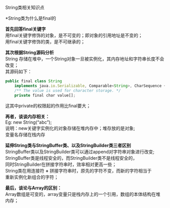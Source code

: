 String类相关知识点

*String类为什么是final的

**首先回答final关键字**  
用final关键字修饰的对象，是不可变的；即对象的引用地址是不变的；  
用final关键字修饰的类，是不可继承的；  

**其次根据String源码分析**  
String 存储在堆中，一个String对象一旦被实例化，其内存地址和字符串长度不会改变；  
其源码如下：
```javascript
public final class String
    implements java.io.Serializable, Comparable<String>, CharSequence {
    /** The value is used for character storage. */
    private final char value[];
```
这其中private的权限起的作用比final要大；  

**再者，谈谈内存相关：**  
Eg: new String(“abc”);  
说明：new关键字实例化的对象存储在堆内存中；堆存放的是对象;  
变量名存储在栈内存  

**延伸String类与StringBuffer类、以及StringBuilder类三者区别**  
StringBuffer类以及StringBuilder类可以通过append对字符串对象进行改变;  
StringBuffer类是线程安全的，而StringBuilder类不是线程安全的，  
同时StringBuilder在拼接字符串时，效率相对更高一些；  
String类在用连接符 **+** 拼接字符串时，原先的字符不变，而新的字符相当于  
重新实例化新组合的字符； 

**最后，谈论与Array的区别：**   
Array数组是可变的，array变量只是栈内存上的一个引用，数组的本体结构在堆内存；
